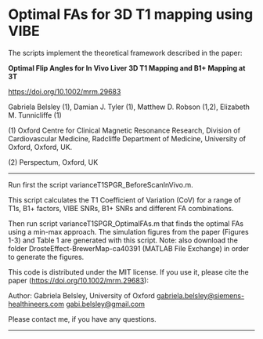 # Optimal FAs for 3D T1 mapping using VIBE

The scripts implement the theoretical framework described in the paper:

**Optimal Flip Angles for In Vivo Liver 3D T1 Mapping and B1+ Mapping at 3T**

https://doi.org/10.1002/mrm.29683
 
Gabriela Belsley (1), Damian J. Tyler (1), Matthew D. Robson (1,2), Elizabeth M. Tunnicliffe (1)

(1) Oxford Centre for Clinical Magnetic Resonance Research, Division of
Cardiovascular Medicine, Radcliffe Department of Medicine, University of Oxford,
Oxford, UK.

(2) Perspectum, Oxford, UK

---------------------------------------------

Run first the script varianceT1SPGR_BeforeScanInVivo.m.

This script calculates the T1 Coefficient of Variation (CoV) for a range of T1s, B1+ factors, VIBE SNRs, B1+ SNRs and different FA combinations.


Then run script varianceT1SPGR_OptimalFAs.m that finds the optimal FAs using a min-max approach. 
The simulation figures from the paper (Figures 1-3) and Table 1 are generated with this script.
Note: also download the folder DrosteEffect-BrewerMap-ca40391 (MATLAB File Exchange) in order to generate the figures.

This code is distributed under the MIT license. If you use it, please cite the paper (https://doi.org/10.1002/mrm.29683): 

Author: Gabriela Belsley, University of Oxford
gabriela.belsley@siemens-healthineers.com 
gabi.belsley@gmail.com

Please contact me, if you have any questions. 

---------------------------------------------

